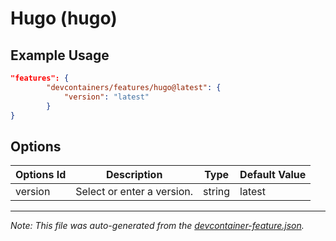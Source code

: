 
# Hugo (hugo)



## Example Usage

```json
"features": {
        "devcontainers/features/hugo@latest": {
            "version": "latest"
        }
}
```

## Options

| Options Id | Description | Type | Default Value |
|-----|-----|-----|-----|
| version | Select or enter a version. | string | latest |

---

_Note: This file was auto-generated from the [devcontainer-feature.json](./devcontainer-feature.json)._
